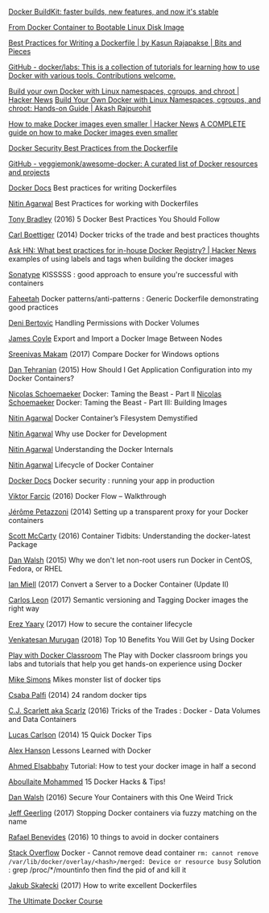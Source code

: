 
[Docker BuildKit: faster builds, new features, and now it's stable](https://pythonspeed.com/articles/docker-buildkit)

[From Docker Container to Bootable Linux Disk Image](https://iximiuz.com/en/posts/from-docker-container-to-bootable-linux-disk-image)

[Best Practices for Writing a Dockerfile | by Kasun Rajapakse | Bits and Pieces](https://blog.bitsrc.io/best-practices-for-writing-a-dockerfile-68893706c3)

[GitHub - docker/labs: This is a collection of tutorials for learning how to use Docker with various tools. Contributions welcome.](https://github.com/docker/labs)

[Build your own Docker with Linux namespaces, cgroups, and chroot | Hacker News](https://news.ycombinator.com/item?id=36488356)
[Build Your Own Docker with Linux Namespaces, cgroups, and chroot: Hands-on Guide | Akash Rajpurohit](https://akashrajpurohit.com/blog/build-your-own-docker-with-linux-namespaces-cgroups-and-chroot-handson-guide/)

[How to make Docker images even smaller | Hacker News](https://news.ycombinator.com/item?id=30703202)
[A COMPLETE guide on how to make Docker images even smaller](https://symflower.com/en/company/blog/2022/complete-guide-on-shrinking-container-images/)

[Docker Security Best Practices from the Dockerfile](https://cloudberry.engineering/article/dockerfile-security-best-practices)

[GitHub - veggiemonk/awesome-docker: A curated list of Docker resources and projects](https://github.com/veggiemonk/awesome-docker)

[Docker Docs](https://docs.docker.com/engine/userguide/eng-image/dockerfile_best-practices/)
Best practices for writing Dockerfiles

[Nitin Agarwal](https://medium.com/@nagarwal/best-practices-for-working-with-dockerfiles-fb2d22b78186)
Best Practices for working with Dockerfiles

[Tony Bradley](https://containerjournal.com/2016/03/21/5-docker-best-practices-follow/)
(2016) 5 Docker Best Practices You Should Follow

[Carl Boettiger](http://www.carlboettiger.info/2014/08/29/docker-notes.html)
(2014) Docker tricks of the trade and best practices thoughts

[Ask HN: What best practices for in-house Docker Registry? | Hacker News](https://news.ycombinator.com/item?id=16446226)
examples of using labels and tags when building the docker images

[Sonatype](http://blog.sonatype.com/docker-devops-new-ordinary)
KISSSSS : good approach to ensure you're successful with containers

[Faheetah](https://gist.github.com/Faheetah/a2a401a01d2d56fa7d1a9d7ab0d2831b)
Docker patterns/anti-patterns : Generic Dockerfile demonstrating good practices

[Deni Bertovic](https://denibertovic.com/posts/handling-permissions-with-docker-volumes/)
Handling Permissions with Docker Volumes

[James Coyle](https://www.jamescoyle.net/how-to/1512-export-and-import-a-docker-image-between-nodes)
Export and Import a Docker Image Between Nodes

[Sreenivas Makam](https://sreeninet.wordpress.com/2017/05/13/docker-for-windows-different-modes/)
(2017) Compare Docker for Windows options

[Dan Tehranian](https://dantehranian.wordpress.com/2015/03/25/how-should-i-get-application-configuration-into-my-docker-containers/)
(2015) How Should I Get Application Configuration into my Docker Containers?

[Nicolas Schoemaeker](https://nschoe.com/articles/2016-07-03-Docker-Taming-the-Beast-Part-2.html)
Docker: Taming the Beast - Part II
[Nicolas Schoemaeker](https://nschoe.com/articles/2016-10-12-Docker-Taming-the-Beast-Part-3.html)
Docker: Taming the Beast - Part III: Building Images

[Nitin Agarwal](https://medium.com/@nagarwal/docker-containers-filesystem-demystified-b6ed8112a04a)
Docker Container’s Filesystem Demystified

[Nitin Agarwal](https://medium.com/@nagarwal/why-use-docker-for-development-f3d1d1b61b05)
Why use Docker for Development

[Nitin Agarwal](https://medium.com/@nagarwal/understanding-the-docker-internals-7ccb052ce9fe)
Understanding the Docker Internals

[Nitin Agarwal](https://medium.com/@nagarwal/lifecycle-of-docker-container-d2da9f85959)
Lifecycle of Docker Container

[Docker Docs](https://docs.docker.com/engine/security/https/)
Docker security : running your app in production

[Viktor Farcic](https://technologyconversations.com/2016/04/18/docker-flow/)
(2016) Docker Flow – Walkthrough

[Jérôme Petazzoni](http://jpetazzo.github.io/2014/06/17/transparent-squid-proxy-docker/)
(2014) Setting up a transparent proxy for your Docker containers

[Scott McCarty](http://rhelblog.redhat.com/2016/10/31/understanding-docker-latest-package/)
(2016) Container Tidbits: Understanding the docker-latest Package

[Dan Walsh](http://www.projectatomic.io/blog/2015/08/why-we-dont-let-non-root-users-run-docker-in-centos-fedora-or-rhel/)
(2015) Why we don't let non-root users run Docker in CentOS, Fedora, or RHEL

[Ian Miell](https://zwischenzugs.com/2017/06/18/convert-any-server-to-a-docker-container-update-ii/)
(2017) Convert a Server to a Docker Container (Update II)

[Carlos Leon](https://container-solutions.com/tagging-docker-images-the-right-way/)
(2017) Semantic versioning and Tagging Docker images the right way

[Erez Yaary](https://techbeacon.com/how-secure-container-lifecycle)
(2017) How to secure the container lifecycle

[Venkatesan Murugan](https://dzone.com/articles/top-10-benefits-you-will-get-by-using-docker)
(2018) Top 10 Benefits You Will Get by Using Docker

[Play with Docker Classroom](https://training.play-with-docker.com/)
The Play with Docker classroom brings you labs and tutorials that help you get hands-on experience using Docker

[Mike Simons](https://dev.to/mikesimons/mikes-monster-list-of-docker-tips)
Mikes monster list of docker tips

[Csaba Palfi](https://csabapalfi.github.io/random-docker-tips/)
(2014) 24 random docker tips

[C.J. Scarlett aka Scarlz](http://www.tricksofthetrades.net/2016/03/14/docker-data-volumes/)
(2016) Tricks of the Trades : Docker - Data Volumes and Data Containers

[Lucas Carlson](https://www.ctl.io/developers/blog/post/15-quick-docker-tips/)
(2014) 15 Quick Docker Tips

[Alex Hanson](https://dev.to/ahansondev/lessons-learned-with-docker)
Lessons Learned with Docker

[Ahmed Elsabbahy](https://medium.com/@aelsabbahy/tutorial-how-to-test-your-docker-image-in-half-a-second-bbd13e06a4a9)
Tutorial: How to test your docker image in half a second

[Aboullaite Mohammed](https://aboullaite.me/docker-hacks/)
15 Docker Hacks & Tips!

[Dan Walsh](http://rhelblog.redhat.com/2016/10/17/secure-your-containers-with-this-one-weird-trick/)
(2016) Secure Your Containers with this One Weird Trick

[Jeff Geerling](https://www.jeffgeerling.com/blog/2017/stopping-docker-containers-fuzzy-matching-on-name)
(2017) Stopping Docker containers via fuzzy matching on the name

[Rafael Benevides](https://developers.redhat.com/blog/2016/02/24/10-things-to-avoid-in-docker-containers/)
(2016) 10 things to avoid in docker containers

[Stack Overflow](https://stackoverflow.com/a/47965269/2309958)
Docker - Cannot remove dead container
`rm: cannot remove /var/lib/docker/overlay/<hash>/merged: Device or resource busy`
Solution : grep <hash> /proc/*/mountinfo then find the pid of <hash> and kill it

[Jakub Skałecki](https://rock-it.pl/how-to-write-excellent-dockerfiles/)
(2017) How to write excellent Dockerfiles

[The Ultimate Docker Course](https://codewithmosh.com/p/the-ultimate-docker-course)
